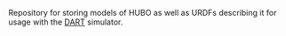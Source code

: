 Repository for storing models of HUBO as well as URDFs describing it for usage with the [DART](https://github.com/golems/dart) simulator.
